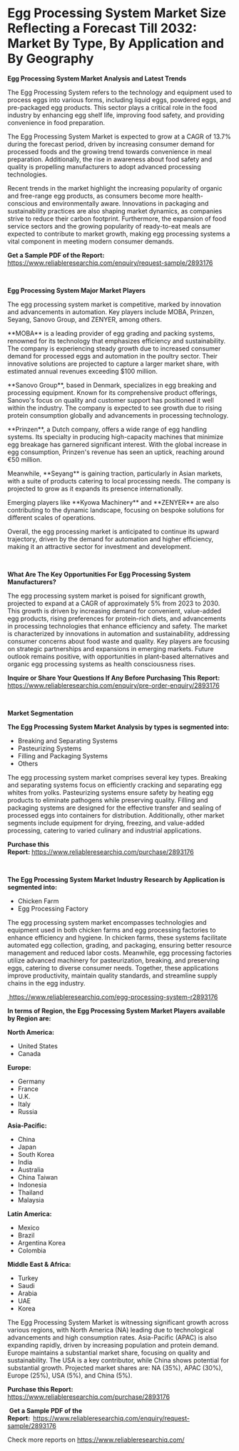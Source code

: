 <p><h1>Egg Processing System Market Size Reflecting a Forecast Till 2032: Market By Type, By Application and By Geography</h1></p><p><strong>Egg Processing System Market Analysis and Latest Trends</strong></p>
<p><p>The Egg Processing System refers to the technology and equipment used to process eggs into various forms, including liquid eggs, powdered eggs, and pre-packaged egg products. This sector plays a critical role in the food industry by enhancing egg shelf life, improving food safety, and providing convenience in food preparation. </p><p>The Egg Processing System Market is expected to grow at a CAGR of 13.7% during the forecast period, driven by increasing consumer demand for processed foods and the growing trend towards convenience in meal preparation. Additionally, the rise in awareness about food safety and quality is propelling manufacturers to adopt advanced processing technologies. </p><p>Recent trends in the market highlight the increasing popularity of organic and free-range egg products, as consumers become more health-conscious and environmentally aware. Innovations in packaging and sustainability practices are also shaping market dynamics, as companies strive to reduce their carbon footprint. Furthermore, the expansion of food service sectors and the growing popularity of ready-to-eat meals are expected to contribute to market growth, making egg processing systems a vital component in meeting modern consumer demands.</p></p>
<p><strong>Get a Sample PDF of the Report:&nbsp;</strong> <a href="https://www.reliableresearchiq.com/enquiry/request-sample/2893176?utm_campaign=3180&utm_medium=2&utm_source=Github&utm_content=ia&utm_term=15032025&utm_id=egg-processing-system">https://www.reliableresearchiq.com/enquiry/request-sample/2893176</a></p>
<p>&nbsp;</p>
<p><strong>Egg Processing System Major Market Players</strong></p>
<p><p>The egg processing system market is competitive, marked by innovation and advancements in automation. Key players include MOBA, Prinzen, Seyang, Sanovo Group, and ZENYER, among others.</p><p>**MOBA** is a leading provider of egg grading and packing systems, renowned for its technology that emphasizes efficiency and sustainability. The company is experiencing steady growth due to increased consumer demand for processed eggs and automation in the poultry sector. Their innovative solutions are projected to capture a larger market share, with estimated annual revenues exceeding $100 million.</p><p>**Sanovo Group**, based in Denmark, specializes in egg breaking and processing equipment. Known for its comprehensive product offerings, Sanovo's focus on quality and customer support has positioned it well within the industry. The company is expected to see growth due to rising protein consumption globally and advancements in processing technology.</p><p>**Prinzen**, a Dutch company, offers a wide range of egg handling systems. Its specialty in producing high-capacity machines that minimize egg breakage has garnered significant interest. With the global increase in egg consumption, Prinzen's revenue has seen an uptick, reaching around €50 million.</p><p>Meanwhile, **Seyang** is gaining traction, particularly in Asian markets, with a suite of products catering to local processing needs. The company is projected to grow as it expands its presence internationally.</p><p>Emerging players like **Kyowa Machinery** and **ZENYER** are also contributing to the dynamic landscape, focusing on bespoke solutions for different scales of operations.</p><p>Overall, the egg processing market is anticipated to continue its upward trajectory, driven by the demand for automation and higher efficiency, making it an attractive sector for investment and development.</p></p>
<p>&nbsp;</p>
<p><strong>What Are The Key Opportunities For Egg Processing System Manufacturers?</strong></p>
<p><p>The egg processing system market is poised for significant growth, projected to expand at a CAGR of approximately 5% from 2023 to 2030. This growth is driven by increasing demand for convenient, value-added egg products, rising preferences for protein-rich diets, and advancements in processing technologies that enhance efficiency and safety. The market is characterized by innovations in automation and sustainability, addressing consumer concerns about food waste and quality. Key players are focusing on strategic partnerships and expansions in emerging markets. Future outlook remains positive, with opportunities in plant-based alternatives and organic egg processing systems as health consciousness rises.</p></p>
<p><strong>Inquire or Share Your Questions If Any Before Purchasing This Report:</strong> <a href="https://www.reliableresearchiq.com/enquiry/pre-order-enquiry/2893176?utm_campaign=3180&utm_medium=2&utm_source=Github&utm_content=ia&utm_term=15032025&utm_id=egg-processing-system">https://www.reliableresearchiq.com/enquiry/pre-order-enquiry/2893176</a></p>
<p>&nbsp;</p>
<p><strong>Market Segmentation</strong></p>
<p><strong>The Egg Processing System Market Analysis by types is segmented into:</strong></p>
<p><ul><li>Breaking and Separating Systems</li><li>Pasteurizing Systems</li><li>Filling and Packaging Systems</li><li>Others</li></ul></p>
<p><p>The egg processing system market comprises several key types. Breaking and separating systems focus on efficiently cracking and separating egg whites from yolks. Pasteurizing systems ensure safety by heating egg products to eliminate pathogens while preserving quality. Filling and packaging systems are designed for the effective transfer and sealing of processed eggs into containers for distribution. Additionally, other market segments include equipment for drying, freezing, and value-added processing, catering to varied culinary and industrial applications.</p></p>
<p><strong>Purchase this Report:&nbsp;</strong><a href="https://www.reliableresearchiq.com/purchase/2893176?utm_campaign=3180&utm_medium=2&utm_source=Github&utm_content=ia&utm_term=15032025&utm_id=egg-processing-system">https://www.reliableresearchiq.com/purchase/2893176</a></p>
<p>&nbsp;</p>
<p><strong>The Egg Processing System Market Industry Research by Application is segmented into:</strong></p>
<p><ul><li>Chicken Farm</li><li>Egg Processing Factory</li></ul></p>
<p><p>The egg processing system market encompasses technologies and equipment used in both chicken farms and egg processing factories to enhance efficiency and hygiene. In chicken farms, these systems facilitate automated egg collection, grading, and packaging, ensuring better resource management and reduced labor costs. Meanwhile, egg processing factories utilize advanced machinery for pasteurization, breaking, and preserving eggs, catering to diverse consumer needs. Together, these applications improve productivity, maintain quality standards, and streamline supply chains in the egg industry.</p></p>
<p><a href="https://www.reliableresearchiq.com/egg-processing-system-r2893176?utm_campaign=3180&utm_medium=2&utm_source=Github&utm_content=ia&utm_term=15032025&utm_id=egg-processing-system">&nbsp;https://www.reliableresearchiq.com/egg-processing-system-r2893176</a></p>
<p><strong>In terms of Region, the Egg Processing System Market Players available by Region are:</strong></p>
<p>
    <p> <strong> North America: </strong>
        <ul>
            <li>United States</li>
            <li>Canada</li>
        </ul>
        </p> 
    <p> <strong> Europe: </strong>
        <ul>
            <li>Germany</li>
            <li>France</li>
            <li>U.K.</li>
            <li>Italy</li>
            <li>Russia</li>
        </ul>
        </p> 
    <p> <strong> Asia-Pacific: </strong>
        <ul>
            <li>China</li>
            <li>Japan</li>
            <li>South Korea</li>
            <li>India</li>
            <li>Australia</li>
            <li>China Taiwan</li>
            <li>Indonesia</li>
            <li>Thailand</li>
            <li>Malaysia</li>
        </ul>
        </p> 
    <p> <strong> Latin America: </strong>
        <ul>
            <li>Mexico</li>
            <li>Brazil</li>
            <li>Argentina Korea</li>
            <li>Colombia</li>
        </ul>
        </p> 
    <p> <strong> Middle East & Africa: </strong>
        <ul>
            <li>Turkey</li>
            <li>Saudi</li>
            <li>Arabia</li>
            <li>UAE</li>
            <li>Korea</li>
        </ul>
    </p>
    </p>
<p><p>The Egg Processing System Market is witnessing significant growth across various regions, with North America (NA) leading due to technological advancements and high consumption rates. Asia-Pacific (APAC) is also expanding rapidly, driven by increasing population and protein demand. Europe maintains a substantial market share, focusing on quality and sustainability. The USA is a key contributor, while China shows potential for substantial growth. Projected market shares are: NA (35%), APAC (30%), Europe (25%), USA (5%), and China (5%).</p></p>
<p><strong>Purchase this Report: </strong><a href="https://www.reliableresearchiq.com/purchase/2893176?utm_campaign=3180&utm_medium=2&utm_source=Github&utm_content=ia&utm_term=15032025&utm_id=egg-processing-system">https://www.reliableresearchiq.com/purchase/2893176</a></p>
<p>&nbsp;<strong>Get a Sample PDF of the Report:&nbsp;&nbsp;</strong><a href="https://www.reliableresearchiq.com/enquiry/request-sample/2893176?utm_campaign=3180&utm_medium=2&utm_source=Github&utm_content=ia&utm_term=15032025&utm_id=egg-processing-system">https://www.reliableresearchiq.com/enquiry/request-sample/2893176</a></p>
<p><strong></strong></p>
<p>Check more reports on <a href="https://www.reliableresearchiq.com/?utm_campaign=3180&utm_medium=2&utm_source=Github&utm_content=ia&utm_term=15032025&utm_id=egg-processing-system">https://www.reliableresearchiq.com/</a></p>
